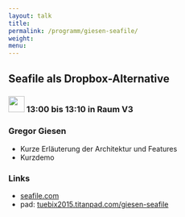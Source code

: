 ```yaml
---
layout: talk
title:
permalink: /programm/giesen-seafile/
weight: 
menu:
---
```

## Seafile&nbsp;als&nbsp;Dropbox-Alternative

### <img height = "32" src="../../images/lightning.svg"> 13:00 bis 13:10 in Raum V3

### Gregor&nbsp;Giesen

- Kurze Erläuterung der Architektur und Features
- Kurzdemo

### Links

- <a href="http://www.seafile.com" target="_blank">seafile.com</a>
- pad: <a href="https://tuebix2015.titanpad.com/giesen-seafile" target="_blank">tuebix2015.titanpad.com/giesen-seafile</a>

